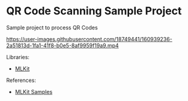 # QR Code Scanning Sample Project

Sample project to process QR Codes

https://user-images.githubusercontent.com/18749441/160939236-2a51813d-1fa1-41f8-b0e5-8af9959f19a9.mp4

Libraries:
- [MLKit](https://developers.google.com/ml-kit/vision/barcode-scanning/android)

References:
- [MLKit Samples](https://github.com/googlesamples/mlkit/tree/master/android/vision-quickstart)
